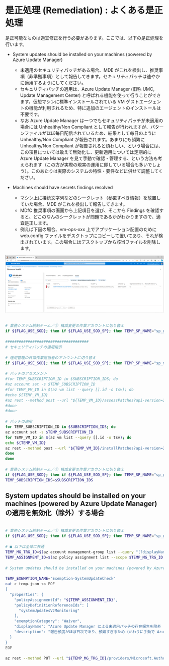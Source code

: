 # 是正処理 (Remediation) : よくある是正処理

是正可能なものは適宜修正を行う必要があります。ここでは、以下の是正処理を行います。

- System updates should be installed on your machines (powered by Azure Update Manager)
  - 未適用のセキュリティパッチがある場合、MDE がこれを検出し、推奨事項（非準拠事項）として報告してきます。セキュリティパッチは速やかに適用するようにしてください。
  - セキュリティパッチの適用は、Azure Update Manager (旧称 UMC, Update Management Center) と呼ばれる機能を使って行うことができます。仮想マシンに標準インストールされている VM ゲストエージェントの機能が利用されるため、特に追加のエージェントのインストールは不要です。
  - なお Azure Update Manager は一つでもセキュリティパッチが未適用の場合には Unhealthy/Non Compliant として報告が行われますが、パターンファイルがほぼ毎日配信されているため、結果として毎日のように Unhealthy/Non Compliant が報告されます。あまりにも頻繁に Unhealthy/Non Compliant が報告されると煩わしい、という場合には、この項目については敢えて無効化し、更新適用については定期的に Azure Update Manager を見て手動で確認・管理する、という方法も考えられます（この方が実際の現実の運用に即している場合も多いでしょう）。このあたりは実際のシステムの特性・要件などに併せて調整してください。

- Machines should have secrets findings resolved
  - マシン上に接続文字列などのシークレット（秘匿すべき情報）を放置していた場合、MDE がこれを検出して報告してきます。
  - MDfC 推奨事項の画面から上記項目を選び、そこから Findings を確認すると、どこのなんのシークレットが問題であるかがわかりますので、適宜是正します。
  - 例えば下図の場合、vm-ops-xxx 上でアプリケーション配置のために web.config ファイルをデスクトップにコピーして置いてあり、それが検出されています。この場合にはデスクトップから該当ファイルを削除します。

![picture 0](./images/988b41a3607d861e5c77c22d1e352d103727edc2507ea93c70a99100d9401065.png)  

```bash

# 業務システム統制チーム／③ 構成変更の作業アカウントに切り替え
if ${FLAG_USE_SOD}; then if ${FLAG_USE_SOD_SP}; then TEMP_SP_NAME="sp_gov_change"; az login --service-principal --username ${SP_APP_IDS[${TEMP_SP_NAME}]} --password "${SP_PWDS[${TEMP_SP_NAME}]}" --tenant ${PRIMARY_DOMAIN_NAME} --allow-no-subscriptions; else az account clear; az login -u "user_gov_change@${PRIMARY_DOMAIN_NAME}" -p "${ADMIN_PASSWORD}"; fi; fi

#####################################
# セキュリティパッチの適用指示

# 運用管理の日常作業担当者のアカウントに切り替え
if ${FLAG_USE_SOD}; then if ${FLAG_USE_SOD_SP}; then TEMP_SP_NAME="sp_mgmt_ops"; az login --service-principal --username ${SP_APP_IDS[${TEMP_SP_NAME}]} --password "${SP_PWDS[${TEMP_SP_NAME}]}" --tenant ${PRIMARY_DOMAIN_NAME} --allow-no-subscriptions; else az account clear; az login -u "user_mgmt_ops@${PRIMARY_DOMAIN_NAME}" -p "${ADMIN_PASSWORD}"; fi; fi

# パッチのアセスメント
#for TEMP_SUBSCRIPTION_ID in $SUBSCRIPTION_IDS; do
#az account set -s $TEMP_SUBSCRIPTION_ID
#for TEMP_VM_ID in $(az vm list --query [].id -o tsv); do
#echo ${TEMP_VM_ID}
#az rest --method post --url "${TEMP_VM_ID}/assessPatches?api-version=2021-03-01"
#done
#done
 
# パッチの適用
for TEMP_SUBSCRIPTION_ID in $SUBSCRIPTION_IDS; do
az account set -s $TEMP_SUBSCRIPTION_ID
for TEMP_VM_ID in $(az vm list --query [].id -o tsv); do
echo ${TEMP_VM_ID}
az rest --method post --url "${TEMP_VM_ID}/installPatches?api-version=2022-03-01" --body "{ \"maximumDuration\": \"PT4H\", \"rebootSetting\": \"IfRequired\", \"windowsParameters\": { \"classificationsToInclude\": [ \"Critical\", \"Security\", \"UpdateRollUp\", \"FeaturePack\", \"ServicePack\", \"Definition\", \"Tools\", \"Updates\" ] }, \"linuxParameters\": { \"classificationsToInclude\": [ \"Critical\", \"Security\", \"Other\" ] } }"
done
done

# 業務システム統制チーム／③ 構成変更の作業アカウントに切り替え
if ${FLAG_USE_SOD}; then if ${FLAG_USE_SOD_SP}; then TEMP_SP_NAME="sp_gov_change"; az login --service-principal --username ${SP_APP_IDS[${TEMP_SP_NAME}]} --password "${SP_PWDS[${TEMP_SP_NAME}]}" --tenant ${PRIMARY_DOMAIN_NAME} --allow-no-subscriptions; else az account clear; az login -u "user_gov_change@${PRIMARY_DOMAIN_NAME}" -p "${ADMIN_PASSWORD}"; fi; fi
TEMP_SUBSCRIPTION_IDS=$SUBSCRIPTION_IDS

```

## System updates should be installed on your machines (powered by Azure Update Manager) の適用を無効化（除外）する場合

```bash

# 業務システム統制チーム／③ 構成変更の作業アカウントに切り替え
if ${FLAG_USE_SOD}; then if ${FLAG_USE_SOD_SP}; then TEMP_SP_NAME="sp_gov_change"; az login --service-principal --username ${SP_APP_IDS[${TEMP_SP_NAME}]} --password "${SP_PWDS[${TEMP_SP_NAME}]}" --tenant ${PRIMARY_DOMAIN_NAME} --allow-no-subscriptions; else az account clear; az login -u "user_gov_change@${PRIMARY_DOMAIN_NAME}" -p "${ADMIN_PASSWORD}"; fi; fi

# ■ 以下は全体に共通
TEMP_MG_TRG_ID=$(az account management-group list --query "[?displayName=='Tenant Root Group'].id" -o tsv)
TEMP_ASSIGNMENT_ID=$(az policy assignment list --scope $TEMP_MG_TRG_ID --query "[? displayName == 'Microsoft Cloud Security Benchmark'].id" -o tsv)

# System updates should be installed on your machines (powered by Azure Update Manager) f85bf3e0-d513-442e-89c3-1784ad63382b systemUpdatesV2Monitoring

TEMP_EXEMPTION_NAME="Exemption-SystemUpdateCheck"
cat > temp.json << EOF
{
  "properties": {
    "policyAssignmentId": "${TEMP_ASSIGNMENT_ID}",
    "policyDefinitionReferenceIds": [
      "systemUpdatesV2Monitoring"
    ],
    "exemptionCategory": "Waiver",
    "displayName": "Azure Update Manager による未適用パッチの存在報告を除外 (Waiver)",
    "description": "報告頻度がほぼ日次であり、頻繁すぎるため（かわりに手動で Azure Update Manager を確認する）"
  }
}
EOF
 
az rest --method PUT --uri "${TEMP_MG_TRG_ID}/providers/Microsoft.Authorization/policyExemptions/${TEMP_EXEMPTION_NAME}?api-version=2022-07-01-preview" --body @temp.json

```
